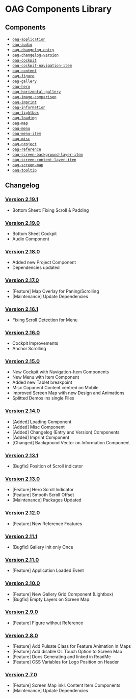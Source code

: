 # OAG Components Library

## Components

- [`oag-application`](./docs/components/oag-application/readme.md)
- [`oag-audio`](./docs/components/oag-audio/readme.md)
- [`oag-changelog-entry`](./docs/components/oag-changelog-entry/readme.md)
- [`oag-changelog-version`](./docs/components/oag-changelog-version/readme.md)
- [`oag-cockpit`](./docs/components/oag-cockpit/readme.md)
- [`oag-cockpit-navigation-item`](./docs/components/oag-cockpit-navigation-item/readme.md)
- [`oag-content`](./docs/components/oag-content/readme.md)
- [`oag-figure`](./docs/components/oag-figure/readme.md)
- [`oag-gallery`](./docs/components/oag-gallery/readme.md)
- [`oag-hero`](./docs/components/oag-hero/readme.md)
- [`oag-horizontal-gallery`](./docs/components/oag-horizontal-gallery/readme.md)
- [`oag-image-comparison`](./docs/components/oag-image-comparison/readme.md)
- [`oag-imprint`](./docs/components/oag-imprint/readme.md)
- [`oag-information`](./docs/components/oag-information/readme.md)
- [`oag-lightbox`](./docs/components/oag-lightbox/readme.md)
- [`oag-loading`](./docs/components/oag-loading/readme.md)
- [`oag-map`](./docs/components/oag-map/readme.md)
- [`oag-menu`](./docs/components/oag-menu/readme.md)
- [`oag-menu-item`](./docs/components/oag-menu-item/readme.md)
- [`oag-misc`](./docs/components/oag-misc/readme.md)
- [`oag-project`](./docs/components/oag-project/readme.md)
- [`oag-reference`](./docs/components/oag-reference/readme.md)
- [`oag-screen-background-layer-item`](./docs/components/oag-screen-background-layer-item/readme.md)
- [`oag-screen-content-layer-item`](./docs/components/oag-screen-content-layer-item/readme.md)
- [`oag-screen-map`](./docs/components/oag-screen-map/readme.md)
- [`oag-tooltip`](./docs/components/oag-tooltip/readme.md)

## Changelog

### [Version 2.19.1](https://github.com/ortsarchiv-gemeinlebarn/components/releases/tag/v2.19.1)

- Bottom Sheet: Fixing Scroll & Padding

### [Version 2.19.0](https://github.com/ortsarchiv-gemeinlebarn/components/releases/tag/v2.19.0)

- Bottom Sheet Cockpit
- Audio Component

### [Version 2.18.0](https://github.com/ortsarchiv-gemeinlebarn/components/releases/tag/v2.18.0)

- Added new Project Component
- Dependencies updated

### [Version 2.17.0](https://github.com/ortsarchiv-gemeinlebarn/components/releases/tag/v2.17.0)

- [Feature] Map Overlay for Paning/Scrolling
- [Maintenance] Update Dependencies

### [Version 2.16.1](https://github.com/ortsarchiv-gemeinlebarn/components/releases/tag/v2.16.1)

- Fixing Scroll Detection for Menu

### [Version 2.16.0](https://github.com/ortsarchiv-gemeinlebarn/components/releases/tag/v2.16.0)

- Cockpit Improvements
- Anchor Scrolling

### [Version 2.15.0](https://github.com/ortsarchiv-gemeinlebarn/components/releases/tag/v2.15.0)

- New Cockpit with Navigation-Item Components
- New Menu with Item Component
- Added new Tablet breakpoint
- Misc Coponent Content centred on Mobile
- Improved Screen Map with new Design and Animations
- Splitted Demos ins single Files

### [Version 2.14.0](https://github.com/ortsarchiv-gemeinlebarn/components/releases/tag/v2.14.0)

- [Added] Loading Component
- [Added] Misc Component
- [Added] Changelog (Entry and Version) Components
- [Added] Imprint Component
- [Changed] Background Vector on Information Component

### [Version 2.13.1](https://github.com/ortsarchiv-gemeinlebarn/components/releases/tag/v2.13.1)

- [Bugfix] Position of Scroll indicator

### [Version 2.13.0](https://github.com/ortsarchiv-gemeinlebarn/components/releases/tag/v2.13.0)

- [Feature] Hero Scroll Indicator
- [Feature] Smooth Scroll Offset
- [Maintenance] Packages Updated

### [Version 2.12.0](https://github.com/ortsarchiv-gemeinlebarn/components/releases/tag/v2.12.0)

- [Feature] New Reference Features

### [Version 2.11.1](https://github.com/ortsarchiv-gemeinlebarn/components/releases/tag/v2.11.1)

- [Bugfix] Gallery Init only Once

### [Version 2.11.0](https://github.com/ortsarchiv-gemeinlebarn/components/releases/tag/v2.11.0)

- [Feature] Application Loaded Event

### [Version 2.10.0](https://github.com/ortsarchiv-gemeinlebarn/components/releases/tag/v2.10.0)

- [Feature] New Gallery Grid Component (Lightbox)
- [Bugfix] Empty Layers on Screen Map

### [Version 2.9.0](https://github.com/ortsarchiv-gemeinlebarn/components/releases/tag/v2.9.0)

- [Feature] Figure without Reference

### [Version 2.8.0](https://github.com/ortsarchiv-gemeinlebarn/components/releases/tag/v2.8.0)

- [Feature] Add Pulsate Class for Feature Animation in Maps
- [Feature] Add disable OL Touch Option to Screen Map
- [Feature] Docs Generating and linked in ReadMe
- [Feature] CSS Variables for Logo Position on Header

### [Version 2.7.0](https://github.com/ortsarchiv-gemeinlebarn/components/releases/tag/v2.7.0)

- [Feature] Screen Map inkl. Content Item Components
- [Maintenance] Update Dependencies
